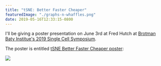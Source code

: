 ```yaml
---
title: "tSNE: Better Faster Cheaper"
featuredImage: "./graphs-n-whaffles.png"
date: 2019-05-16T12:33:15-0800
---
```

I'll be giving a poster presentation on June 3rd at Fred Hutch
at <a href="https://brotmanbaty.org/event/single-cell-symposium/">Brotman Baty Institue's 2019 Single Cell Symposium</a>. 

The poster is entitled <a href="http://reconstrue.com/tsne/2019_06_bbi_scs_poster.svg">tSNE Better Faster Cheaper poster</a>:

![](http://reconstrue.com/tsne/2019_06_bbi_scs_poster.svg)
